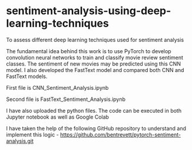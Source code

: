 # sentiment-analysis-using-deep-learning-techniques
To assess different deep learning techniques used for sentiment analysis

The fundamental idea behind this work is to use PyTorch to develop convolution neural networks to train and classify movie review sentiment classes.
The sentiment of new movies may be predicted using this CNN model. I also developed the FastText model and compared both CNN and FastText models.

First file is CNN_Sentiment_Analysis.ipynb

Second file is FastText_Sentiment_Analysis.ipynb

I have also uploaded the python files. The code can be executed in both Jupyter notebook as well as Google Colab


I have taken the help of the following GitHub repository to understand and implement this logic -
https://github.com/bentrevett/pytorch-sentiment-analysis.git
